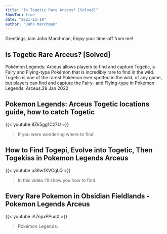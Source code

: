 ```yaml
---
title: "Is Togetic Rare Arceus? [Solved]"
ShowToc: true 
date: "2021-12-19"
author: "John Marchman" 
---
```


Greetings, iam John Marchman, Enjoy your time-off from me!
## Is Togetic Rare Arceus? [Solved]
Pokémon Legends: Arceus allows players to find and capture Togetic, a Fairy and Flying-type Pokémon that is incredibly rare to find in the wild. Togetic is one of the rarest Pokémon ever spotted in the wild, of any game, but players can find and capture the Fairy- and Flying-type in Pokémon Legends: Arceus.29 Jan 2022

## Pokemon Legends: Arceus Togetic locations guide, how to catch Togetic
{{< youtube 8Zk5gg1Cz7U >}}
>If you were wondering where to find 

## How to Find Togepi, Evolve into Togetic, Then Togekiss in Pokemon Legends Arceus
{{< youtube u39w1XVCgLQ >}}
>In this video I'll show you how to find 

## Every Rare Pokemon in Obsidian Fieldlands - Pokemon Legends Arceus
{{< youtube iA7npxPPuq0 >}}
>Pokémon Legends: 

